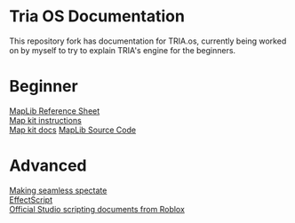 # Tria OS Documentation

This repository fork has documentation for TRIA.os, currently being worked on by myself to try to explain TRIA's engine for the beginners.

# Beginner

[MapLib Reference Sheet](MapLib.md) \
[Map kit instructions](MapKitInstructions.txt) \
[Map kit docs](MapKitDocumentation.txt)
[MapLib Source Code](https://github.com/Tria-Studio/Tria-Escape-MapLib/tree/master/src)

# Advanced

[Making seamless spectate](SeamlessSpectate.md) \
[EffectScript](EffectScript.md) \
[Official Studio scripting documents from Roblox](https://create.roblox.com/docs)
